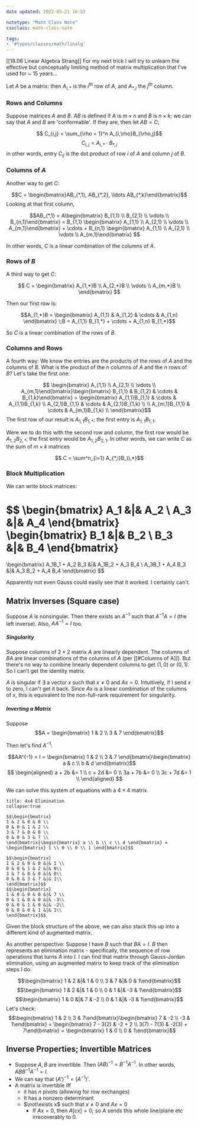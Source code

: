 ```yaml
---
date updated: 2022-03-21 16:53

notetype: "Math Class Note"
cssclass: math-class-note

tags: 
- '#types/classes/math/linalg'
---
```


[[18.06 Linear Algebra Strang]]
For my next trick I will try to unlearn the effective but conceptually limiting method of matrix multiplication that I've used for ~ 15 years...

Let $A$ be a matrix: then $A_{i,*}$ is the $i^{th}$ row of $A$, and $A_{*,j}$ the $j^{th}$ column.

### Rows and Columns

Suppose matrices $A$ and $B$. $AB$ is defined if $A$ is $m \times n$ and $B$ is $n \times k$; we can say that $A$ and $B$ are 'conformable'. If they are, then let $AB = C$;

$$ C_{i,j} = \sum_{\rho = 1}^n A_{i,\rho}B_{\rho,j}$$
$$C_{i,j} = A_{i,*} \cdot B_{*,j}$$
in other words, entry $C_{ij}$ is the dot product of row $i$ of $A$ and column $j$ of $B$. 


### Columns of $A$


Another way to get $C$:

$$C = \begin{bmatrix}AB_{*,1}, AB_{*,2}, \ldots AB_{*,k}\end{bmatrix}$$
Looking at that first column, 

$$AB_{*,1} = A\begin{bmatrix} B_{1,1} \\
B_{2,1} \\
\vdots \\
B_{n,1}\end{bmatrix} = 
B_{1,1} \begin{bmatrix} A_{1,1} \\
A_{2,1} \\
\vdots \\
A_{m,1}\end{bmatrix} + 
\cdots + 
B_{n,1} \begin{bmatrix} A_{1,1} \\
A_{2,1} \\
\vdots \\
A_{m,1}\end{bmatrix} 
$$

In other words, $C$ is a linear combination of the columns of $A$. 


### Rows of $B$

A third way to get $C$: 

$$ C = \begin{bmatrix} A_{1,*}B \\
A_{2,*}B \\
\vdots \\
A_{m,*}B \\ 
\end{bmatrix}
$$

Then our first row is:

$$A_{1,*}B = \begin{bmatrix} A_{1,1} & A_{1,2} & \cdots & A_{1,n} \end{bmatrix} \;B = A_{1,1} B_{1,*} + \cdots + A_{1,n} B_{1,*}$$

So $C$ is a linear combination of the rows of $B$. 

### Columns and Rows

A fourth way: We know the entries are the  products of the rows of $A$ and the columns of $B$. What is the product of the $n$ columns of $A$ and the $n$ rows of $B$? Let's take the first one:

$$ \begin{bmatrix} A_{1,1} \\ A_{2,1} \\ \vdots \\ A_{m,1}\end{bmatrix}\begin{bmatrix} B_{1,1} & B_{1,2} & \cdots & B_{1,k}\end{bmatrix} = \begin{bmatrix}
A_{1,1}B_{1,1}  & \cdots & A_{1,1}B_{1,k} \\
A_{2,1}B_{1,1} & \cdots & A_{2,1}B_{1,k} \\
\\
A_{m,1}B_{1,1} & \cdots & A_{m,1}B_{1,k} \\
\end{bmatrix}$$
The first row of our result is $A_{1,1}B_{1,*}$; the first entry is $A_{1,1}B_{1,1}$. 

Were we to do this with the second row and column, the first row would be $A_{1,2}B_{2,*}$; the first entry would be $A_{1,2}B_{2,1}$. In other words, we can write $C$ as the sum of $m\times k$ matrices 

$$ C = \sum^n_{i=1} A_{*,i}B_{i,*}$$

### Block Multiplication

We can write block matrices: 

$$ \begin{bmatrix}
A_1 &|& A_2 \\ 
A_3 &|& A_4 
\end{bmatrix}
\begin{bmatrix}
B_1 &|& B_2 \\ 
B_3 &|& B_4 
\end{bmatrix}
= 
\begin{bmatrix}
A_1B_1 + A_2 B_3 &|& A_1B_2 + A_3 B_4 \\ 
A_3B_1 + A_4 B_3  &|& A_3 B_2 + A_4 B_4 
\end{bmatrix}
$$

Apparently not even Gauss could easily see that it worked. I certainly can't.

## Matrix Inverses (Square case)

Suppose $A$ is nonsingular. Then there exists an $A^{-1}$ such that $A^{-1}A = I$ (the left inverse). Also, $AA^{-1} = I$ too.

##### Singularity

Suppose columns of $2\times 2$ matrix $A$ are linearly dependent. The columns of $BA$ are linear combinations of the columns of $A$ (per [[#Columns of A]]). But there's no way to combine linearly dependent columns to get $(1,0)$ or $(0,1)$. So I can't get the identity matrix. 

$A$ is singular if $\exists$ a vector $x$ such that $x \neq 0$ and $Ax = 0$. Intuitively, if I send $x$ to zero, I can't get it back. Since $Ax$ is a linear combination of the columns of $x$, this is equivalent to the non-full-rank requirement for singularity. 

##### Inverting a Matrix
Suppose 
$$A = \begin{bmatrix} 1 & 2 \\ 3 & 7 \end{bmatrix}$$

Then let's find $A^{-1}$: 

$$AA^{-1} = I = \begin{bmatrix} 1 & 2 \\ 3 & 7 \end{bmatrix}\begin{bmatrix} a & c \\ b & d \end{bmatrix}$$
$$
\begin{aligned}
a + 2b &= 1 \\
c + 2d &= 0 \\
3a + 7b &= 0 \\
3c + 7d &= 1 \\
\end{aligned}
$$

We can solve this system of equations with a $4 \times 4$ matrix. 
```ad-example
title: 4x4 Elimination
collapse:true

$$\begin{bmatrix}
1 & 2 & 0 & 0 \\
0 & 0 & 1 & 2 \\
3 & 7 & 0 & 0 \\
0 & 0 & 3 & 7 \\
\end{bmatrix}\begin{bmatrix} a \\ b \\ c \\ d \end{bmatrix} = \begin{bmatrix} 1 \\ 0 \\ 0 \\ 1 \end{bmatrix}$$

$$\begin{bmatrix}
1 & 2 & 0 & 0 &|& 1 \\
0 & 0 & 1 & 2 &|& 0\\
3 & 7 & 0 & 0 &|& 0\\
0 & 0 & 3 & 7 &|& 1\\
\end{bmatrix}$$
$$\begin{bmatrix}
1 & 0 & 0 & 0 &|& 7 \\
0 & 1 & 0 & 0 &|& -3\\
0 & 0 & 1 & 0 &|& -2\\
0 & 0 & 0 & 1 &|& 1\\
\end{bmatrix}$$

```

Given the block structure of the above, we can also stack this up into a different kind of augmented matrix. 

As another perspective: Suppose I have $B$ such that $BA = I$. $B$ then represents an elimination matrix - specifically, the sequence of row operations that turns $A$ into $I$. I can find that matrix through Gauss-Jordan elimination, using an augmented matrix to keep track of the elimination steps I do. 

$$\begin{bmatrix} 1 & 2 &|& 1 & 0 \\ 3 & 7 &|& 0 & 1\end{bmatrix}$$
$$\begin{bmatrix} 1 & 2 &|& 1 & 0 \\ 0 & 1 &|& -3 & 1\end{bmatrix}$$
$$\begin{bmatrix} 1 & 0 &|& 7 & -2 \\ 0 & 1 &|& -3 & 1\end{bmatrix}$$
Let's check: 
$$\begin{bmatrix} 1 & 2 \\ 3 & 7\end{bmatrix}\begin{bmatrix} 7 & -2 \\ -3 & 1\end{bmatrix} = \begin{bmatrix} 7 - 3(2) & -2 + 2 \\ 3(7) - 7(3) & -2(3) + 7\end{bmatrix} = \begin{bmatrix} 1 & 0 \\ 0 & 1\end{bmatrix}$$

## Inverse Properties; Invertible Matrices

- Suppose $A, B$ are invertible. Then $(AB)^{-1} = B^{-1}A^{-1}$. In other words, $ABB^{-1}A^{-1} = I$. 
- We can say that $(A')^{-1} = (A^{-1})'$. 
- A matrix is invertible iff 
	- it has $n$ pivots (allowing for row exchanges)
	- It has a nonzero determinant
	- $\not\exists x$ such that $x \neq 0$ and $Ax = 0$
		- If $Ax = 0$, then $A[cx] = 0$; so $A$ sends this whole line/plane etc irrecoverably to $0$. 
